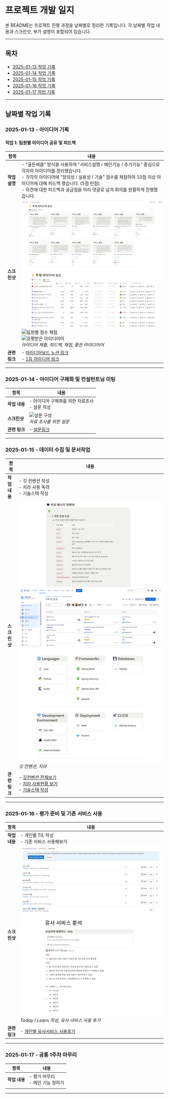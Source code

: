 # 프로젝트 개발 일지

본 README는 프로젝트 진행 과정을 날짜별로 정리한 기록입니다. 각 날짜별 작업 내용과 스크린샷, 부가 설명이 포함되어 있습니다.

---

## 목차

-   [2025-01-13 작업 기록](#2025-01-13---아이디어-기획)
-   [2025-01-14 작업 기록](#2025-01-14---아이디어-구체화-및-컨설턴트님-미팅)
-   [2025-01-15 작업 기록](#2025-01-15---데이터-수집-및-문서작업)
-   [2025-01-16 작업 기록](#2025-01-16---평가-준비-및-기존-서비스-사용)
-   [2025-01-17 작업 기록](#2025-01-17-작업-기록)

---

## 날짜별 작업 기록

### 2025-01-13 - 아이디어 기획

#### 작업 1: 팀원별 아이디어 공유 및 피드백

| **항목**      | **내용**                                                                                                                                                                                                                                                                                                             |
| ------------- | -------------------------------------------------------------------------------------------------------------------------------------------------------------------------------------------------------------------------------------------------------------------------------------------------------------------- |
| **작업 설명** | - "골든써클" 방식을 사용하여 "서비스설명 / 메인기능 / 추가기능" 중심으로 각자의 아이디어를 정리했습니다. <br> - 각각의 아이디어에 "창의성 / 실용성 / 기술" 점수를 채점하여 10점 이상 아이디어에 대해 피드백 했습니다. (5점 만점) <br> - 의견에 대한 피드백과 궁금점을 미리 댓글로 남겨 회의를 원활하게 진행했습니다. |
| **스크린샷**  | ![주제 아이디어 보드](./screenshots/0113아이디어보드.png) <br> ![점수별 아이디어](./screenshots/0113점수별_아이디어.png) <br> ![팀원별 점수 채점](./screenshots/0113팀원별_아이디어_점수.gif) <br> ![호평받은 아이디어어](./screenshots/0113좋은아이디어.gif) <br>_아이디어 제출, 피드백, 채점, 좋은 아이디어어_     |
| **관련 링크** | - [아이디어보드 노션 링크](https://thinkable-bear-51d.notion.site/177c2f3f4a77809abd8ef251726d784a?v=177c2f3f4a7780ff8fcd000c03a9a186&pvs=4) <br> - [1등 아이디어 링크](https://thinkable-bear-51d.notion.site/5d72dd5a4359467aaff5a30567e5f534)                                                                     |

---

### 2025-01-14 - 아이디어 구체화 및 컨설턴트님 미팅

| **항목**      | **내용**                                                              |
| ------------- | --------------------------------------------------------------------- |
| **작업 내용** | - 아이디어 구체화를 위한 자료조사 <br> - 설문 작성                    |
| **스크린샷**  | ![설문 구성](./screenshots/0114설문.gif) <br> _자료 조사를 위한 설문_ |
| **관련 링크** | - [설문링크](https://forms.gle/LJhMP7A3RuFuszPv5)                     |

---

### 2025-01-15 - 데이터 수집 및 문서작업

| **항목**      | **내용**                                                                                                                                                                                                                                                                                                                                                                                   |
| ------------- | ------------------------------------------------------------------------------------------------------------------------------------------------------------------------------------------------------------------------------------------------------------------------------------------------------------------------------------------------------------------------------------------ |
| **작업 내용** | - 깃 컨벤션 작성 <br> - 지라 사용 독려 <br> - 기술스택 작성                                                                                                                                                                                                                                                                                                                                |
| **스크린샷**  | ![깃컨벤션](./screenshots/0115깃컨벤션.png) <br> ![지라](./screenshots/0115지라사용.png) ![기술스택](./screenshots/0115기술스택.png) _깃 컨벤션, 지라_                                                                                                                                                                                                                                     |
| **관련 링크** | - [깃컨벤션 전체보기](https://www.notion.so/Git-Commit-Message-Convention-174c2f3f4a77816b9acfc45266a6adfe?pvs=4) <br> - [지라 사용현황 보기](https://ssafy.atlassian.net/jira/software/c/projects/S12P11D107/boards/7704?atlOrigin=eyJpIjoiNjUwN2M5MzhjYTk0NDVjZThiNDI3YjdiNzM2OWZkMzYiLCJwIjoiaiJ9) <br> - [기술스택 작성](https://www.notion.so/174c2f3f4a778007bbffc4455a4f4fe2?pvs=4) |

---

### 2025-01-16 - 평가 준비 및 기존 서비스 사용

| **항목**      | **내용**                                                                                                                                                    |
| ------------- | ----------------------------------------------------------------------------------------------------------------------------------------------------------- |
| **작업 내용** | - 개인별 TIL 작성 <br> - 기존 서비스 사용해보기                                                                                                             |
| **스크린샷**  | ![TIL작성](./screenshots/0116til작성.png) <br> ![유사서비스 사용후기](./screenshots/0116유사서비스사용후기.png) _Today I Learn 작성, 유사 서비스 사용 후기_ |
| **관련 링크** | - [개인별 유사서비스 사용후기](https://www.notion.so/6e26b008837c484a98ba35a25b3e0b40?pvs=4)                                                                |

---

### 2025-01-17 - 공통 1주차 마무리

| **항목**      | **내용**                              |
| ------------- | ------------------------------------- |
| **작업 내용** | - 평가 마무리 <br> - 메인 기능 정하기 |
|  |

---
